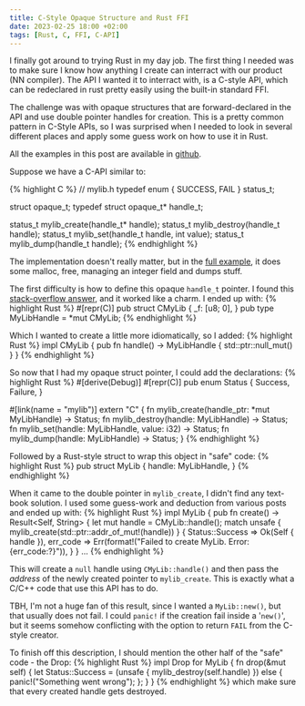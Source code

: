```yaml
---
title: C-Style Opaque Structure and Rust FFI
date: 2023-02-25 18:00 +02:00
tags: [Rust, C, FFI, C-API]
---
```


I finally got around to trying Rust in my day job. The first thing I needed was to make sure I know how anything I create can interract with our product (NN compiler). The API I wanted it to interract with, is a C-style API, which can be redeclared in rust pretty easily using the built-in standard FFI.

The challenge was with opaque structures that are forward-declared in the API and use double pointer handles for creation. This is a pretty common pattern in C-Style APIs, so I was surprised when I needed to look in several different places and apply some guess work on how to use it in Rust.

All the examples in this post are available in [github](https://github.com/avivg/rust-opaque-example).

Suppose we have a C-API similar to:

{% highlight C %}
// mylib.h
typedef enum {
    SUCCESS,
    FAIL
} status_t;

struct opaque_t;
typedef struct opaque_t* handle_t;

status_t mylib_create(handle_t* handle);
status_t mylib_destroy(handle_t handle);
status_t mylib_set(handle_t handle, int value);
status_t mylib_dump(handle_t handle);
{% endhighlight %}

The implementation doesn't really matter, but in the [full example](https://github.com/avivg/rust-opaque-example), it does some malloc, free, managing an integer field and dumps stuff.

The first difficulty is how to define this opaque ```handle_t``` pointer. I found this [stack-overflow answer](https://stackoverflow.com/a/38315613/4016231), and it worked like a charm. I ended up with:
{% highlight Rust %}
#[repr(C)]
pub struct CMyLib {
    _f: [u8; 0],
}
pub type MyLibHandle = *mut CMyLib;
{% endhighlight %}

Which I wanted to create a little more idiomatically, so I added:
{% highlight Rust %}
impl CMyLib {
    pub fn handle() -> MyLibHandle {
        std::ptr::null_mut()
    }
}
{% endhighlight %}

So now that I had my opaque struct pointer, I could add the declarations:
{% highlight Rust %}
#[derive(Debug)]
#[repr(C)]
pub enum Status {
    Success,
    Failure,
}

#[link(name = "mylib")]
extern "C" {
    fn mylib_create(handle_ptr: *mut MyLibHandle) -> Status;
    fn mylib_destroy(handle: MyLibHandle) -> Status;
    fn mylib_set(handle: MyLibHandle, value: i32) -> Status;
    fn mylib_dump(handle: MyLibHandle) -> Status;
}
{% endhighlight %}

Followed by a Rust-style struct to wrap this object in "safe" code:
{% highlight Rust %}
pub struct MyLib {
    handle: MyLibHandle,
}
{% endhighlight %}

When it came to the double pointer in ```mylib_create```, I didn't find any text-book solution. I used some guess-work and deduction from various posts and ended up with:
{% highlight Rust %}
impl MyLib {
    pub fn create() -> Result<Self, String> {
        let mut handle = CMyLib::handle();
        match unsafe { mylib_create(std::ptr::addr_of_mut!(handle)) } {
            Status::Success => Ok(Self { handle }),
            err_code => Err(format!("Failed to create MyLib. Error: {err_code:?}")),
        }
    }
    ...
{% endhighlight %}

This will create a ```null``` handle using ```CMyLib::handle()``` and then pass the *address* of the newly created pointer to ```mylib_create```. This is exactly what a C/C++ code that use this API has to do.

TBH, I'm not a huge fan of this result, since I wanted a ```MyLib::new()```, but that usually does not fail. I could ```panic!``` if the creation fail inside a '```new()```', but it seems somehow conflicting with the option to return ```FAIL``` from the C-style creator.

To finish off this description, I should mention the other half of the "safe" code - the Drop:
{% highlight Rust %}
impl Drop for MyLib {
    fn drop(&mut self) {
        let Status::Success = (unsafe { mylib_destroy(self.handle) })
        else {
            panic!("Something went wrong");
        };
    }
}
{% endhighlight %}
which make sure that every created handle gets destroyed.
